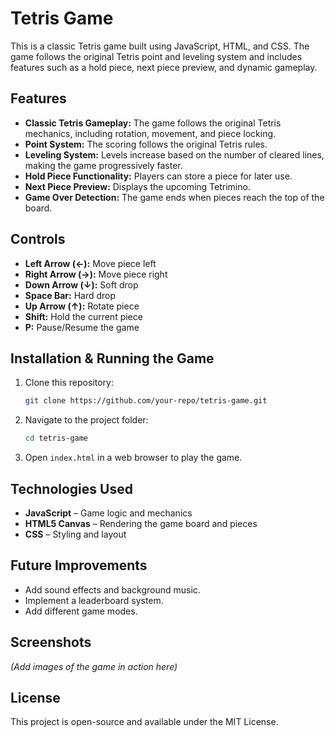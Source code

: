 # Tetris Game

This is a classic Tetris game built using JavaScript, HTML, and CSS. The game follows the original Tetris point and leveling system and includes features such as a hold piece, next piece preview, and dynamic gameplay.

## Features

- **Classic Tetris Gameplay:** The game follows the original Tetris mechanics, including rotation, movement, and piece locking.
- **Point System:** The scoring follows the original Tetris rules.
- **Leveling System:** Levels increase based on the number of cleared lines, making the game progressively faster.
- **Hold Piece Functionality:** Players can store a piece for later use.
- **Next Piece Preview:** Displays the upcoming Tetrimino.
- **Game Over Detection:** The game ends when pieces reach the top of the board.

## Controls

- **Left Arrow (←):** Move piece left
- **Right Arrow (→):** Move piece right
- **Down Arrow (↓):** Soft drop
- **Space Bar:** Hard drop
- **Up Arrow (↑):** Rotate piece
- **Shift:** Hold the current piece
- **P:** Pause/Resume the game

## Installation & Running the Game

1. Clone this repository:
   ```sh
   git clone https://github.com/your-repo/tetris-game.git
   ```
2. Navigate to the project folder:
   ```sh
   cd tetris-game
   ```
3. Open `index.html` in a web browser to play the game.

## Technologies Used

- **JavaScript** – Game logic and mechanics
- **HTML5 Canvas** – Rendering the game board and pieces
- **CSS** – Styling and layout

## Future Improvements

- Add sound effects and background music.
- Implement a leaderboard system.
- Add different game modes.

## Screenshots

*(Add images of the game in action here)*

## License

This project is open-source and available under the MIT License.

